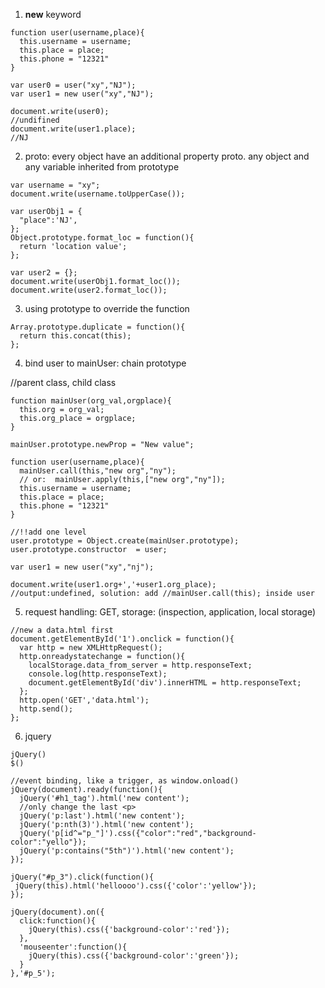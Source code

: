1. **new** keyword
```
function user(username,place){
  this.username = username;
  this.place = place;
  this.phone = "12321"
}

var user0 = user("xy","NJ");
var user1 = new user("xy","NJ");

document.write(user0);
//undifined
document.write(user1.place);
//NJ
```

2. proto: every object have an additional property proto. any object and any variable inherited from prototype
```
var username = "xy";
document.write(username.toUpperCase());

var userObj1 = {
  "place":'NJ',
};
Object.prototype.format_loc = function(){
  return 'location value';
};

var user2 = {};
document.write(userObj1.format_loc());
document.write(user2.format_loc());
```

3. using prototype to override the function
```
Array.prototype.duplicate = function(){
  return this.concat(this);
};
```

4. bind user to mainUser: chain prototype 

//parent class, child class
```
function mainUser(org_val,orgplace){
  this.org = org_val;
  this.org_place = orgplace;
}

mainUser.prototype.newProp = "New value";

function user(username,place){
  mainUser.call(this,"new org","ny");
  // or:  mainUser.apply(this,["new org","ny"]);
  this.username = username;
  this.place = place;
  this.phone = "12321"
}

//!!add one level
user.prototype = Object.create(mainUser.prototype);
user.prototype.constructor  = user;

var user1 = new user("xy","nj");

document.write(user1.org+','+user1.org_place);
//output:undefined, solution: add //mainUser.call(this); inside user
```

5. request handling: GET, storage: (inspection, application, local storage)
```
//new a data.html first
document.getElementById('1').onclick = function(){
  var http = new XMLHttpRequest();
  http.onreadystatechange = function(){
    localStorage.data_from_server = http.responseText;      
    console.log(http.responseText);
    document.getElementById('div').innerHTML = http.responseText;
  };
  http.open('GET','data.html');
  http.send();
};
```

6. jquery
```
jQuery()
$()
```

```
//event binding, like a trigger, as window.onload()
jQuery(document).ready(function(){
  jQuery('#h1_tag').html('new content');
  //only change the last <p>
  jQuery('p:last').html('new content');
  jQuery('p:nth(3)').html('new content');
  jQuery('p[id^="p_"]').css({"color":"red","background-color":"yello"});
  jQuery('p:contains("5th")').html('new content');
});
```

```
jQuery("#p_3").click(function(){
 jQuery(this).html('helloooo').css({'color':'yellow'});
});
```

```
jQuery(document).on({
  click:function(){
    jQuery(this).css({'background-color':'red'});
  },
  'mouseenter':function(){
    jQuery(this).css({'background-color':'green'});
  }
},'#p_5');
```

